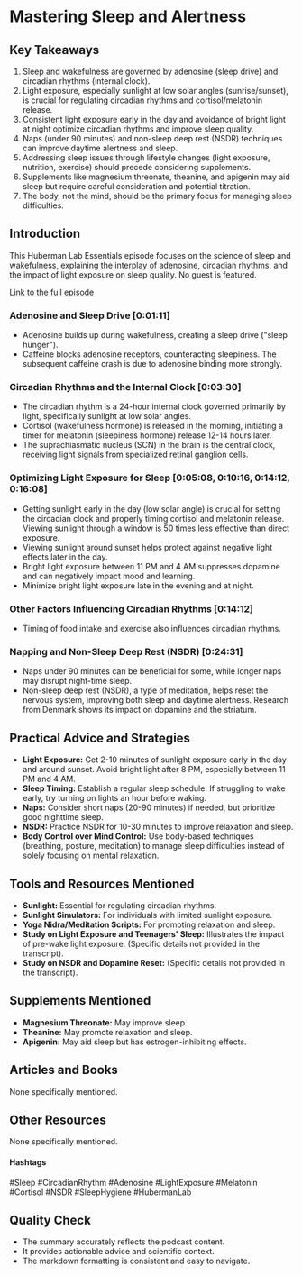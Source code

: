 # Mastering Sleep and Alertness

## Key Takeaways
1. Sleep and wakefulness are governed by adenosine (sleep drive) and circadian rhythms (internal clock).
2. Light exposure, especially sunlight at low solar angles (sunrise/sunset), is crucial for regulating circadian rhythms and cortisol/melatonin release.
3. Consistent light exposure early in the day and avoidance of bright light at night optimize circadian rhythms and improve sleep quality.
4. Naps (under 90 minutes) and non-sleep deep rest (NSDR) techniques can improve daytime alertness and sleep.
5. Addressing sleep issues through lifestyle changes (light exposure, nutrition, exercise) should precede considering supplements.
6. Supplements like magnesium threonate, theanine, and apigenin may aid sleep but require careful consideration and potential titration.
7.  The body, not the mind, should be the primary focus for managing sleep difficulties.


## Introduction
This Huberman Lab Essentials episode focuses on the science of sleep and wakefulness, explaining the interplay of adenosine, circadian rhythms, and the impact of light exposure on sleep quality.  No guest is featured.

[Link to the full episode](https://www.youtube.com/watch?v=lIo9FcrljDk)

### Adenosine and Sleep Drive [0:01:11]
- Adenosine builds up during wakefulness, creating a sleep drive ("sleep hunger").
- Caffeine blocks adenosine receptors, counteracting sleepiness.  The subsequent caffeine crash is due to adenosine binding more strongly.

### Circadian Rhythms and the Internal Clock [0:03:30]
- The circadian rhythm is a 24-hour internal clock governed primarily by light, specifically sunlight at low solar angles.
- Cortisol (wakefulness hormone) is released in the morning, initiating a timer for melatonin (sleepiness hormone) release 12-14 hours later.
- The suprachiasmatic nucleus (SCN) in the brain is the central clock, receiving light signals from specialized retinal ganglion cells.

### Optimizing Light Exposure for Sleep [0:05:08, 0:10:16, 0:14:12, 0:16:08]
- Getting sunlight early in the day (low solar angle) is crucial for setting the circadian clock and properly timing cortisol and melatonin release.  Viewing sunlight through a window is 50 times less effective than direct exposure.
- Viewing sunlight around sunset helps protect against negative light effects later in the day.
- Bright light exposure between 11 PM and 4 AM suppresses dopamine and can negatively impact mood and learning.
- Minimize bright light exposure late in the evening and at night.

### Other Factors Influencing Circadian Rhythms [0:14:12]
- Timing of food intake and exercise also influences circadian rhythms.

### Napping and Non-Sleep Deep Rest (NSDR) [0:24:31]
- Naps under 90 minutes can be beneficial for some, while longer naps may disrupt night-time sleep.
- Non-sleep deep rest (NSDR), a type of meditation, helps reset the nervous system, improving both sleep and daytime alertness.  Research from Denmark shows its impact on dopamine and the striatum.

## Practical Advice and Strategies
- **Light Exposure:** Get 2-10 minutes of sunlight exposure early in the day and around sunset. Avoid bright light after 8 PM, especially between 11 PM and 4 AM.
- **Sleep Timing:**  Establish a regular sleep schedule.  If struggling to wake early, try turning on lights an hour before waking.
- **Naps:** Consider short naps (20-90 minutes) if needed, but prioritize good nighttime sleep.
- **NSDR:** Practice NSDR for 10-30 minutes to improve relaxation and sleep.
- **Body Control over Mind Control:** Use body-based techniques (breathing, posture, meditation) to manage sleep difficulties instead of solely focusing on mental relaxation.


## Tools and Resources Mentioned
- **Sunlight:**  Essential for regulating circadian rhythms.
- **Sunlight Simulators:** For individuals with limited sunlight exposure.
- **Yoga Nidra/Meditation Scripts:**  For promoting relaxation and sleep.
- **Study on Light Exposure and Teenagers' Sleep:** Illustrates the impact of pre-wake light exposure. (Specific details not provided in the transcript).
- **Study on NSDR and Dopamine Reset:** (Specific details not provided in the transcript).


## Supplements Mentioned
- **Magnesium Threonate:** May improve sleep.
- **Theanine:** May promote relaxation and sleep.
- **Apigenin:** May aid sleep but has estrogen-inhibiting effects.

## Articles and Books
None specifically mentioned.


## Other Resources
None specifically mentioned.


#### Hashtags
#Sleep #CircadianRhythm #Adenosine #LightExposure #Melatonin #Cortisol #NSDR #SleepHygiene #HubermanLab


## Quality Check
- The summary accurately reflects the podcast content.
- It provides actionable advice and scientific context.
- The markdown formatting is consistent and easy to navigate.
